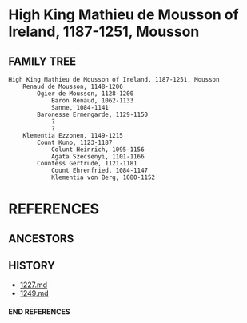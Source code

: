 # 	High King Mathieu de Mousson of Ireland, 1187-1251, Mousson

## FAMILY TREE 
```
High King Mathieu de Mousson of Ireland, 1187-1251, Mousson
	Renaud de Mousson, 1148-1206
		Ogier de Mousson, 1128-1200
			Baron Renaud, 1062-1133
			Sanne, 1084-1141
		Baronesse Ermengarde, 1129-1150
			?
			?
	Klementia Ezzonen, 1149-1215
		Count Kuno, 1123-1187
			Colunt Heinrich, 1095-1156
			Agata Szecsenyi, 1101-1166
		Countess Gertrude, 1121-1181
			Count Ehrenfried, 1084-1147
			Klementia von Berg, 1080-1152
```


# REFERENCES

## ANCESTORS

## HISTORY
* [1227.md](../h/1227.md)
* [1249.md](../h/1249.md)

#### END REFERENCES
